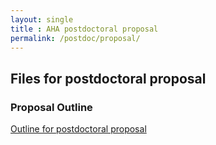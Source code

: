 ```yaml
---
layout: single
title : AHA postdoctoral proposal
permalink: /postdoc/proposal/
---
```


## Files for postdoctoral proposal


### Proposal Outline

[Outline for postdoctoral proposal](../../aha-2018-pd/proposal.html)

